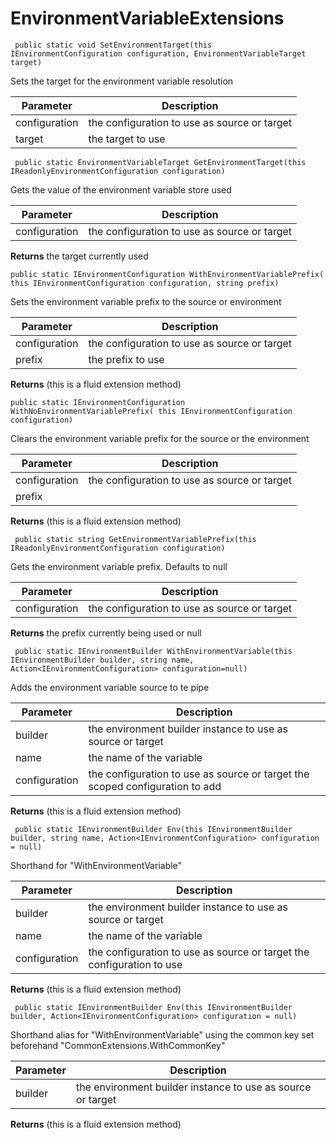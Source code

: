 # EnvironmentVariableExtensions



` public static void SetEnvironmentTarget(this IEnvironmentConfiguration configuration, EnvironmentVariableTarget target)`

  Sets the target for the environment variable resolution

Parameter | Description 
 --------|--------
configuration | the configuration to use as source or target  
target | the target to use


` public static EnvironmentVariableTarget GetEnvironmentTarget(this IReadonlyEnvironmentConfiguration configuration)`

  Gets the value of the environment variable store used

Parameter | Description 
 --------|--------
configuration | the configuration to use as source or target  
**Returns** the target currently used

 
`public static IEnvironmentConfiguration WithEnvironmentVariablePrefix(
            this IEnvironmentConfiguration configuration, string prefix)`

  Sets the environment variable prefix to the source or environment

Parameter | Description 
 --------|--------
configuration | the configuration to use as source or target  
prefix | the prefix to use
**Returns** (this is a fluid extension method)


`public static IEnvironmentConfiguration WithNoEnvironmentVariablePrefix(
            this IEnvironmentConfiguration configuration)`

  Clears the environment variable prefix for the source or the environment

Parameter | Description 
 --------|--------
configuration | the configuration to use as source or target  
prefix | 
**Returns** (this is a fluid extension method)


` public static string GetEnvironmentVariablePrefix(this IReadonlyEnvironmentConfiguration configuration)`

  Gets the environment variable prefix. Defaults to null

Parameter | Description 
 --------|--------
configuration | the configuration to use as source or target  
**Returns** the prefix currently being used or null


` public static IEnvironmentBuilder WithEnvironmentVariable(this IEnvironmentBuilder builder, string name, Action<IEnvironmentConfiguration> configuration=null)`

  Adds the environment variable source to te pipe

Parameter | Description 
 --------|--------
builder | the environment builder instance to use as source or target  
name | the name of the variable
configuration | the configuration to use as source or target  the scoped configuration to add
**Returns** (this is a fluid extension method)


` public static IEnvironmentBuilder Env(this IEnvironmentBuilder builder, string name, Action<IEnvironmentConfiguration> configuration = null)`

  Shorthand for "WithEnvironmentVariable"

Parameter | Description 
 --------|--------
builder | the environment builder instance to use as source or target  
name | the name of the variable
configuration | the configuration to use as source or target  the configuration to use
**Returns** (this is a fluid extension method)


` public static IEnvironmentBuilder Env(this IEnvironmentBuilder builder, Action<IEnvironmentConfiguration> configuration = null)`

  Shorthand alias for "WithEnvironmentVariable" using the common key set beforehand
  "CommonExtensions.WithCommonKey"

Parameter | Description 
 --------|--------
builder | the environment builder instance to use as source or target  
**Returns** (this is a fluid extension method)